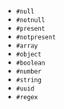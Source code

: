 - `#null`
- `#notnull`
- `#present`
- `#notpresent`
- `#array`
- `#object`
- `#boolean`
- `#number`
- `#string`
- `#uuid`
- `#regex`